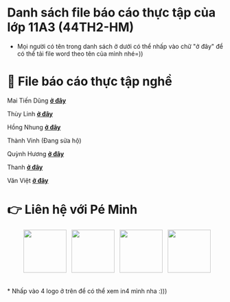 # Danh sách file báo cáo thực tập của lớp 11A3 (44TH2-HM)
* Mọi người có tên trong danh sách ở dưới có thể nhấp vào chữ "ở đây" để có thể tải file word theo tên của mình nhé=))
# 📁 File báo cáo thực tập nghề
Mai Tiến Dũng **[ở đây]()**

Thùy Linh **[ở đây]()**

Hồng Nhung **[ở đây]()**

Thành Vinh (Đang sửa hộ)

Quỳnh Hương **[ở đây]()**

Thanh **[ở đây]()**

Văn Việt **[ở đây]()**

# 👉 Liên hệ với Pé Minh
<p align="center">
&nbsp; <a href="https://www.tiktok.com/@ngminh25" target="_blank" rel="noopener noreferrer"><img src="https://img.icons8.com/plasticine/100/000000/tiktok.png" width="100" /></a>    
&nbsp; <a href="https://github.com/peminh25" target="_blank" rel="noopener noreferrer"><img src="https://img.icons8.com/plasticine/100/000000/github.png" width="100" /></a>
&nbsp; <a href="https://www.facebook.com/pe.minh.25" target="_blank" rel="noopener noreferrer"><img src="https://img.icons8.com/plasticine/100/000000/facebook.png"  width="100" /></a>
&nbsp; <a href="https://m.me/100025964595861" target="_blank" rel="noopener noreferrer"><img src="https://img.icons8.com/plasticine/100/000000/facebook-messenger.png"  width="100" /></a>
</p>
<br>
<a href="#" target="_blank">
</a>  
</a>
* Nhấp vào 4 logo ở trên để có thể xem in4 mình nha :)))

